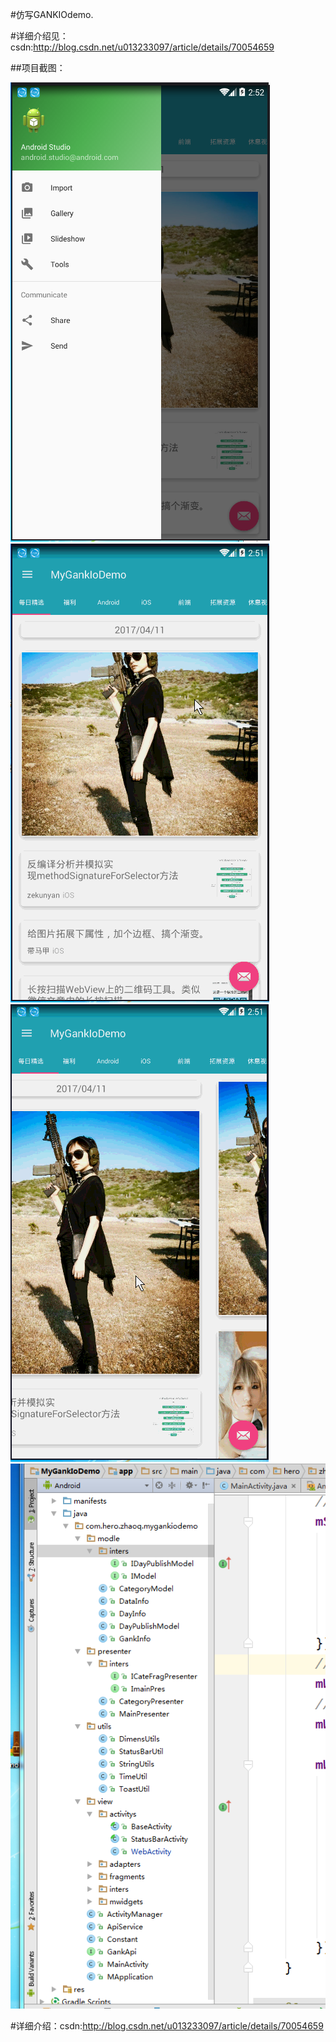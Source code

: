 
#仿写GANKIOdemo.

#详细介绍见：csdn:http://blog.csdn.net/u013233097/article/details/70054659

##项目截图：

![image](https://github.com/229457269/MyGankIoDemo/blob/master/imgs/E%60VARGVS_Z%24UJ5AGP4%5DJ%5B%40E.png)
![image](https://github.com/229457269/MyGankIoDemo/blob/master/imgs/gaollg0.GIF)
![image](https://github.com/229457269/MyGankIoDemo/blob/master/imgs/gaollg1.GIF)![image](https://github.com/229457269/MyGankIoDemo/blob/master/imgs/2.png)





#详细介绍：csdn:http://blog.csdn.net/u013233097/article/details/70054659
